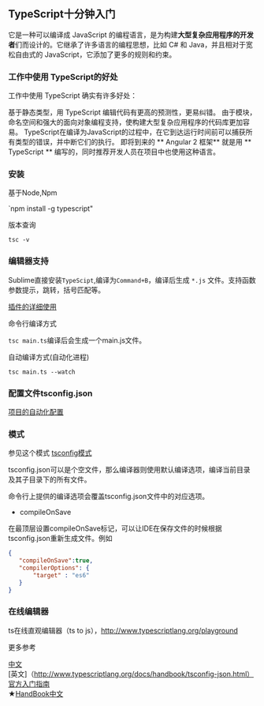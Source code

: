 ## TypeScript十分钟入门


它是一种可以编译成 JavaScript 的编程语言，是为构建**大型复杂应用程序的开发者**们而设计的。它继承了许多语言的编程思想，比如 C# 和 Java，并且相对于宽松自由式的 JavaScript，它添加了更多的规则和约束。

### 工作中使用 TypeScript的好处

工作中使用 TypeScript 确实有许多好处：

基于静态类型，用 TypeScript 编辑代码有更高的预测性，更易纠错。
由于模块，命名空间和强大的面向对象编程支持，使构建大型复杂应用程序的代码库更加容易。
TypeScript在编译为JavaScript的过程中，在它到达运行时间前可以捕获所有类型的错误，并中断它们的执行。
即将到来的 ** Angular 2 框架** 就是用 ** TypeScript ** 编写的，同时推荐开发人员在项目中也使用这种语言。

### 安装

基于Node,Npm

`npm install -g typescript"

版本查询

`tsc -v`

### 编辑器支持

Sublime直接安装`TypeScipt`,编译为`Command+B`，编译后生成 `*.js` 文件。支持函数参数提示，跳转，括号匹配等。

[插件的详细使用](https://github.com/Microsoft/TypeScript-Sublime-Plugin)

命令行编译方式

`tsc main.ts`编译后会生成一个main.js文件。

自动编译方式(自动化进程)

`tsc main.ts --watch`

### 配置文件tsconfig.json

[项目的自动化配置](http://www.typescriptlang.org/docs/handbook/tsconfig-json.html)

### 模式

参见这个模式 [tsconfig模式](http://json.schemastore.org/tsconfig)

tsconfig.json可以是个空文件，那么编译器则使用默认编译选项，编译当前目录及其子目录下的所有文件。

命令行上提供的编译选项会覆盖tsconfig.json文件中的对应选项。

- compileOnSave

在最顶层设置compileOnSave标记，可以让IDE在保存文件的时候根据tsconfig.json重新生成文件。例如

```json
{	
   "compileOnSave":true,
   "compilerOptions": {
       "target" : "es6"
   }
}
```

### 在线编辑器

ts在线直观编辑器（ts to js），http://www.typescriptlang.org/playground

更多参考

[中文](http://wiki.jikexueyuan.com/project/typescript/tsconfig.html)   
[英文]（http://www.typescriptlang.org/docs/handbook/tsconfig-json.html）   
[官方入门指南](http://www.typescriptlang.org/docs/tutorial.html)   
★[HandBook中文](https://zhongsp.gitbooks.io/typescript-handbook/content/doc/handbook/tsconfig.json.html)
